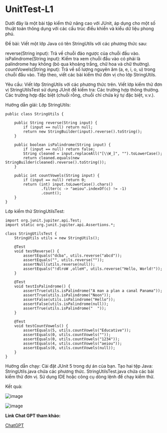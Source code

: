 # UnitTest-L1
Dưới đây là một bài tập kiểm thử nâng cao với JUnit, áp dụng cho một số thuật toán thông dụng với các cấu trúc điều khiển và kiểu dữ liệu phong phú.

Đề bài:
Viết một lớp Java có tên StringUtils với các phương thức sau:

reverse(String input): Trả về chuỗi đảo ngược của chuỗi đầu vào.
isPalindrome(String input): Kiểm tra xem chuỗi đầu vào có phải là palindrome hay không (bỏ qua khoảng trắng, chữ hoa và chữ thường).
countVowels(String input): Trả về số lượng nguyên âm (a, e, i, o, u) trong chuỗi đầu vào.
Tiếp theo, viết các bài kiểm thử đơn vị cho lớp StringUtils.

Yêu cầu:
Viết lớp StringUtils với các phương thức trên.
Viết lớp kiểm thử đơn vị StringUtilsTest sử dụng JUnit để kiểm tra:
Các trường hợp thông thường.
Các trường hợp đặc biệt (chuỗi rỗng, chuỗi chỉ chứa ký tự đặc biệt, v.v.).

Hướng dẫn giải:
Lớp StringUtils:
```
public class StringUtils {

    public String reverse(String input) {
        if (input == null) return null;
        return new StringBuilder(input).reverse().toString();
    }

    public boolean isPalindrome(String input) {
        if (input == null) return false;
        String cleaned = input.replaceAll("[\\W_]", "").toLowerCase();
        return cleaned.equals(new StringBuilder(cleaned).reverse().toString());
    }

    public int countVowels(String input) {
        if (input == null) return 0;
        return (int) input.toLowerCase().chars()
                .filter(c -> "aeiou".indexOf(c) != -1)
                .count();
    }
}
```
Lớp kiểm thử StringUtilsTest:
```
import org.junit.jupiter.api.Test;
import static org.junit.jupiter.api.Assertions.*;

class StringUtilsTest {
    StringUtils utils = new StringUtils();

    @Test
    void testReverse() {
        assertEquals("dcba", utils.reverse("abcd"));
        assertEquals("", utils.reverse(""));
        assertNull(utils.reverse(null));
        assertEquals("!dlroW ,olleH", utils.reverse("Hello, World!"));
    }

    @Test
    void testIsPalindrome() {
        assertTrue(utils.isPalindrome("A man a plan a canal Panama"));
        assertTrue(utils.isPalindrome("Noon"));
        assertFalse(utils.isPalindrome("Hello"));
        assertFalse(utils.isPalindrome(null));
        assertTrue(utils.isPalindrome("  "));
    }

    @Test
    void testCountVowels() {
        assertEquals(5, utils.countVowels("Educative"));
        assertEquals(0, utils.countVowels(""));
        assertEquals(0, utils.countVowels("1234"));
        assertEquals(4, utils.countVowels("aeiou"));
        assertEquals(0, utils.countVowels(null));
    }
}
```
Hướng dẫn chạy:
Cài đặt JUnit 5 trong dự án của bạn.
Tạo hai tệp Java:
StringUtils.java chứa các phương thức.
StringUtilsTest.java chứa các bài kiểm thử đơn vị.
Sử dụng IDE hoặc công cụ dòng lệnh để chạy kiểm thử.

Kết quả:

![image](https://github.com/user-attachments/assets/b8971180-f167-451c-b226-ab0dc1d85bc0)

![image](https://github.com/user-attachments/assets/d129eea3-b570-454a-b9e1-c2be416d177f)

**Link Chat GPT tham khảo:**

[ChatGPT](https://chatgpt.com/share/677c9a33-ff38-8013-abb5-adc782195e8c)
